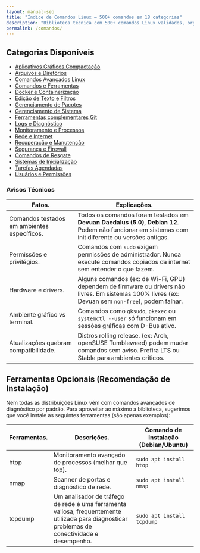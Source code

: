 ```yaml
---
layout: manual-seo
title: "Índice de Comandos Linux — 500+ comandos em 18 categorias"
description: "Biblioteca técnica com 500+ comandos Linux validados, organizados em categorias e formatados em tabelas copiáveis com 1 clique."
permalink: /comandos/
---
```




<section>

  
  <h2>Categorias Disponíveis</h2>

  <ul class="lista-categorias">
    <li><a href="/aplicativos-graficos-compactacao-linux/">Aplicativos Gráficos Compactaçâo</a></li>
    <li><a href="/arquivos-e-diretorios/">Arquivos e Diretórios</a></li>
    <li><a href="/comandos-avancados-linux/">Comandos Avançados Linux</a></li>
   <li><a href="{{ '/indice-linux/' | relative_url }}">️Comandos e Ferramentas</a></li>
    <li><a href="/docker-e-containerizacao/">Docker e Containerização</a></li>
    <li><a href="/edicao-de-texto-e-filtros/"> Edição de Texto e Filtros</a></li>
    <li><a href="/gerenciamento-de-pacotes/"> Gerenciamento de Pacotes</a></li>
    <li><a href="/gerenciamento-de-sistema/"> Gerenciamento de Sistema</a></li>
    <li><a href="/ferramentas-complementares-git/"> Ferramentas complementares Git</a></li>
    <li><a href="/logs-e-diagnostico/">Logs e Diagnóstico</a></li>
    <li><a href="/monitoramento-e-processos/"> Monitoramento e Processos</a></li>
    <li><a href="/rede-e-internet/">Rede e Internet</a></li>
    <li><a href="/recuperacao-e-manutencao/"> Recuperação e Manutenção</a></li>
    <li><a href="/seguranca-e-firewall/">Segurança e Firewall</a></li>
    <li><a href="/sequencias-comandos-resgate-linux/">Comandos de Resgate</a></li>
    <li><a href="/sistemas-de-inicializacao/">Sistemas de Inicialização</a></li>
    <li><a href="/tarefas-agendadas/">Tarefas Agendadas</a></li>
    <li><a href="/usuarios-e-permissoes/">Usuários e Permissões</a></li>
  </ul>



<h3 id="avisos">Avisos Técnicos</h3>
<table class="evergreen-table">
  <thead>
    <tr>
      <th>Fatos.</th>
      <th>Explicações.</th>
    </tr>
  </thead>
  <tbody>
    <tr>
      <td data-label="Fato">Comandos testados em ambientes específicos.</td>
      <td data-label="Explicação">Todos os comandos foram testados em <strong>Devuan Daedalus (5.0)</strong>, <strong>Debian 12</strong>. Podem não funcionar em sistemas com init diferente ou versões antigas.</td>
    </tr>
    <tr>
      <td data-label="Fato">Permissões e privilégios.</td>
      <td data-label="Explicação">Comandos com <code>sudo</code> exigem permissões de administrador. Nunca execute comandos copiados da internet sem entender o que fazem.</td>
    </tr>
    <tr>
      <td data-label="Fato">Hardware e drivers.</td>
      <td data-label="Explicação">Alguns comandos (ex: de Wi-Fi, GPU) dependem de firmware ou drivers não livres. Em sistemas 100% livres (ex: Devuan sem <code>non-free</code>), podem falhar.</td>
    </tr>
    <tr>
      <td data-label="Fato">Ambiente gráfico vs terminal.</td>
      <td data-label="Explicação">Comandos como <code>gksudo</code>, <code>pkexec</code> ou <code>systemctl --user</code> só funcionam em sessões gráficas com D-Bus ativo.</td>
    </tr>
    <tr>
      <td data-label="Fato">Atualizações quebram compatibilidade.</td>
      <td data-label="Explicação">Distros rolling release. (ex: Arch, openSUSE Tumbleweed) podem mudar comandos sem aviso. Prefira LTS ou Stable para ambientes críticos.</td>
    </tr>
  </tbody>
</table>

<h2>Ferramentas Opcionais (Recomendação de Instalação)</h2>
<div>Nem todas as distribuições Linux vêm com comandos avançados de diagnóstico por padrão. Para aproveitar ao máximo a biblioteca, sugerimos que você instale as seguintes ferramentas (são apenas 
exemplos): </div>



<table class="evergreen-table">
  <thead>
    <tr>
      <th>Ferramentas.</th>
      <th>Descrições.</th>
      <th>Comando de Instalação (Debian/Ubuntu)</th>
    </tr>
  </thead>
  <tbody>
    <tr>
      <td data-label="Ferramenta">htop</td>
      <td data-label="Descrição">Monitoramento avançado de processos (melhor que top).</td>
      <td data-label="Comando de Instalação (Debian/Ubuntu)"><code>sudo apt install htop</code></td>
    </tr>
    <tr>
      <td data-label="Ferramenta">nmap</td>
      <td data-label="Descrição">Scanner de portas e diagnóstico de rede.</td>
      <td data-label="Comando de Instalação (Debian/Ubuntu)"><code>sudo apt install nmap</code></td>
    </tr>
    <tr>
      <td data-label="Ferramenta">tcpdump</td>
      <td data-label="Descrição">Um analisador de tráfego de rede é uma ferramenta valiosa, frequentemente utilizada para diagnosticar problemas de conectividade e desempenho.</td>
      <td data-label="Comando de Instalação (Debian/Ubuntu)"><code>sudo apt install tcpdump</code></td>
    </tr>
  </tbody>
</table>



</section>
